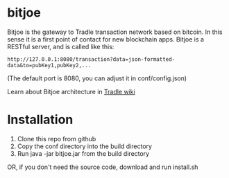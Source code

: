 bitjoe
======

Bitjoe is the gateway to Tradle transaction network based on bitcoin. In this sense it is a first point of contact for new blockchain apps. Bitjoe is a RESTful server, and is called like this:

`http://127.0.0.1:8080/transaction?data=json-formatted-data&to=pubKey1,pubKey2,...`

(The default port is 8080, you can adjust it in conf/config.json)

Learn about Bitjoe architecture in [Tradle wiki](https://github.com/urbien/Tradle/wiki)

Installation
============

1. Clone this repo from github
2. Copy the conf directory into the build directory
3. Run java -jar bitjoe.jar from the build directory

OR, if you don't need the source code, download and run install.sh
